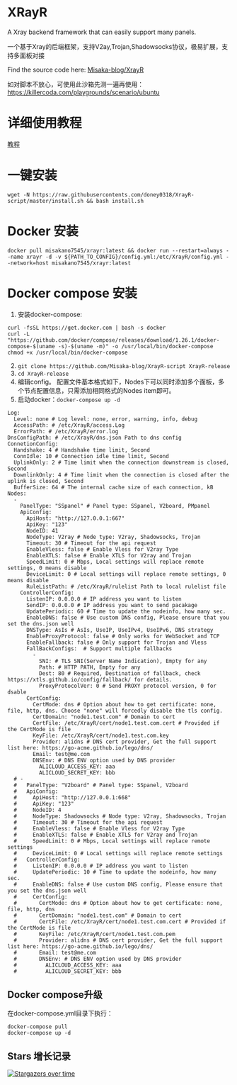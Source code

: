 # XRayR
A Xray backend framework that can easily support many panels.

一个基于Xray的后端框架，支持V2ay,Trojan,Shadowsocks协议，极易扩展，支持多面板对接

Find the source code here: [Misaka-blog/XrayR](https://github.com/Misaka-blog/XrayR)

如对脚本不放心，可使用此沙箱先测一遍再使用：https://killercoda.com/playgrounds/scenario/ubuntu

# 详细使用教程

[教程](https://crackair.gitbook.io/xrayr-project/)

# 一键安装

```
wget -N https://raw.githubusercontents.com/doney0318/XrayR-script/master/install.sh && bash install.sh
```

# Docker 安装

```
docker pull misakano7545/xrayr:latest && docker run --restart=always --name xrayr -d -v ${PATH_TO_CONFIG}/config.yml:/etc/XrayR/config.yml --network=host misakano7545/xrayr:latest
```

# Docker compose 安装

1. 安装docker-compose: 
```
curl -fsSL https://get.docker.com | bash -s docker
curl -L "https://github.com/docker/compose/releases/download/1.26.1/docker-compose-$(uname -s)-$(uname -m)" -o /usr/local/bin/docker-compose
chmod +x /usr/local/bin/docker-compose
```

2. `git clone https://github.com/Misaka-blog/XrayR-script XrayR-release`
3. `cd XrayR-release`
4. 编辑config。
配置文件基本格式如下，Nodes下可以同时添加多个面板，多个节点配置信息，只需添加相同格式的Nodes item即可。
5. 启动docker：`docker-compose up -d`
```
Log:
  Level: none # Log level: none, error, warning, info, debug 
  AccessPath: # /etc/XrayR/access.Log
  ErrorPath: # /etc/XrayR/error.log
DnsConfigPath: # /etc/XrayR/dns.json Path to dns config
ConnetionConfig:
  Handshake: 4 # Handshake time limit, Second
  ConnIdle: 10 # Connection idle time limit, Second
  UplinkOnly: 2 # Time limit when the connection downstream is closed, Second
  DownlinkOnly: 4 # Time limit when the connection is closed after the uplink is closed, Second
  BufferSize: 64 # The internal cache size of each connection, kB 
Nodes:
  -
    PanelType: "SSpanel" # Panel type: SSpanel, V2board, PMpanel
    ApiConfig:
      ApiHost: "http://127.0.0.1:667"
      ApiKey: "123"
      NodeID: 41
      NodeType: V2ray # Node type: V2ray, Shadowsocks, Trojan
      Timeout: 30 # Timeout for the api request
      EnableVless: false # Enable Vless for V2ray Type
      EnableXTLS: false # Enable XTLS for V2ray and Trojan
      SpeedLimit: 0 # Mbps, Local settings will replace remote settings, 0 means disable
      DeviceLimit: 0 # Local settings will replace remote settings, 0 means disable
      RuleListPath: # /etc/XrayR/rulelist Path to local rulelist file
    ControllerConfig:
      ListenIP: 0.0.0.0 # IP address you want to listen
      SendIP: 0.0.0.0 # IP address you want to send pacakage
      UpdatePeriodic: 60 # Time to update the nodeinfo, how many sec.
      EnableDNS: false # Use custom DNS config, Please ensure that you set the dns.json well
      DNSType: AsIs # AsIs, UseIP, UseIPv4, UseIPv6, DNS strategy
      EnableProxyProtocol: false # Only works for WebSocket and TCP
      EnableFallback: false # Only support for Trojan and Vless
      FallBackConfigs:  # Support multiple fallbacks
        -
          SNI: # TLS SNI(Server Name Indication), Empty for any
          Path: # HTTP PATH, Empty for any
          Dest: 80 # Required, Destination of fallback, check https://xtls.github.io/config/fallback/ for details.
          ProxyProtocolVer: 0 # Send PROXY protocol version, 0 for dsable
      CertConfig:
        CertMode: dns # Option about how to get certificate: none, file, http, dns. Choose "none" will forcedly disable the tls config.
        CertDomain: "node1.test.com" # Domain to cert
        CertFile: /etc/XrayR/cert/node1.test.com.cert # Provided if the CertMode is file
        KeyFile: /etc/XrayR/cert/node1.test.com.key
        Provider: alidns # DNS cert provider, Get the full support list here: https://go-acme.github.io/lego/dns/
        Email: test@me.com
        DNSEnv: # DNS ENV option used by DNS provider
          ALICLOUD_ACCESS_KEY: aaa
          ALICLOUD_SECRET_KEY: bbb
  # -
  #   PanelType: "V2board" # Panel type: SSpanel, V2board
  #   ApiConfig:
  #     ApiHost: "http://127.0.0.1:668"
  #     ApiKey: "123"
  #     NodeID: 4
  #     NodeType: Shadowsocks # Node type: V2ray, Shadowsocks, Trojan
  #     Timeout: 30 # Timeout for the api request
  #     EnableVless: false # Enable Vless for V2ray Type
  #     EnableXTLS: false # Enable XTLS for V2ray and Trojan
  #     SpeedLimit: 0 # Mbps, Local settings will replace remote settings
  #     DeviceLimit: 0 # Local settings will replace remote settings
  #   ControllerConfig:
  #     ListenIP: 0.0.0.0 # IP address you want to listen
  #     UpdatePeriodic: 10 # Time to update the nodeinfo, how many sec.
  #     EnableDNS: false # Use custom DNS config, Please ensure that you set the dns.json well
  #     CertConfig:
  #       CertMode: dns # Option about how to get certificate: none, file, http, dns
  #       CertDomain: "node1.test.com" # Domain to cert
  #       CertFile: /etc/XrayR/cert/node1.test.com.cert # Provided if the CertMode is file
  #       KeyFile: /etc/XrayR/cert/node1.test.com.pem
  #       Provider: alidns # DNS cert provider, Get the full support list here: https://go-acme.github.io/lego/dns/
  #       Email: test@me.com
  #       DNSEnv: # DNS ENV option used by DNS provider
  #         ALICLOUD_ACCESS_KEY: aaa
  #         ALICLOUD_SECRET_KEY: bbb
```

## Docker compose升级

在docker-compose.yml目录下执行：

```
docker-compose pull
docker-compose up -d
```

## Stars 增长记录

[![Stargazers over time](https://starchart.cc/Misaka-blog/XrayR-script.svg)](https://starchart.cc/Misaka-blog/XrayR-script)
